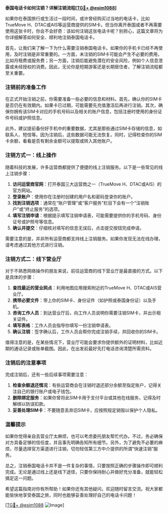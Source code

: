 **泰国电话卡如何注销？详解注销流程[[TG💪+ @esim1088](https://t.me/s/esim1088)]**

如果你在泰国旅行或生活过一段时间，或许曾经购买过当地的电话卡，比如TrueMove H、DTAC或AIS等运营商提供的SIM卡。但当你离开泰国或者不再需要使用这张卡时，你会不会好奇：该如何注销这张电话卡呢？别担心，这篇文章将为你详细解答如何安全、顺利地注销泰国电话卡。

首先，让我们来了解一下为什么需要注销泰国电话卡。如果你的手机卡已经不再使用，及时注销是非常重要的。一方面，未注销的SIM卡可能会产生不必要的费用，比如月租费或服务费；另一方面，注销后能避免潜在的安全风险，例如个人信息泄露或未经授权的消费。因此，无论你是短期游客还是长期居住者，了解注销流程都至关重要。

### 注销前的准备工作

在正式开始注销之前，你需要准备一些必要的信息和材料。首先，确认你的SIM卡是否仍在有效期内。如果卡已过期，可能需要先充值激活后再进行注销。其次，确保你拥有该SIM卡对应的手机号码以及相关的账户信息，包括注册时使用的身份证件号码或护照信息。

此外，建议提前备份好手机中的重要数据，尤其是那些通过SIM卡存储的信息，如联系人、短信等。因为注销后，这些数据可能无法恢复。同时，记得检查你的SIM卡余额，看看是否有剩余金额可以提取或转入其他账户。

### 注销方式一：线上操作

随着科技的发展，许多运营商都提供了便捷的线上注销服务。以下是一些常见的线上注销步骤：

1. **访问运营商官网**：打开泰国三大运营商之一（TrueMove H、DTAC或AIS）的官方网站。
2. **登录账户**：使用你在注册时创建的用户名和密码登录你的账户。
3. **找到注销选项**：通常在“账户管理”或“客户服务”栏目下会有一个“注销账户”或“终止服务”的选项。
4. **填写注销申请**：根据提示填写注销申请表，可能需要提供你的手机号码、身份证号或护照号等信息。
5. **确认并提交**：仔细核对填写的信息无误后，点击提交按钮完成申请。

需要注意的是，并非所有运营商都支持线上注销服务。如果你发现无法在线办理，请考虑通过其他方式进行注销。

### 注销方式二：线下营业厅

对于不熟悉网络操作的朋友来说，前往运营商的线下营业厅是最直接的方式。以下是具体的步骤：

1. **查找最近的营业网点**：利用地图应用搜索附近的TrueMove H、DTAC或AIS营业厅。
2. **携带必要文件**：带上你的SIM卡、身份证件（如护照或泰国身份证）以及手机。
3. **咨询工作人员**：到达营业厅后，向工作人员说明你需要注销SIM卡，并出示相关证件。
4. **填写表格**：工作人员会指导你填写一份注销申请表。
5. **确认注销**：签字确认后，工作人员会帮你完成注销手续，并回收你的SIM卡。

值得注意的是，在某些情况下，营业厅可能会要求你提供额外的证明材料，比如近期的通话记录或账单截图。因此，在出发前最好先打电话咨询清楚所需资料。

### 注销后的注意事项

完成注销后，还有一些后续事项需要注意：

1. **检查余额退还情况**：有些运营商会在注销时退还部分余额至指定账户，记得关注自己的银行账户或电子钱包。
2. **删除绑定服务**：如果你曾将此SIM卡用于支付平台或其他在线服务，记得及时解绑以防误扣款。
3. **妥善处理SIM卡**：不要随意丢弃旧SIM卡，应按照规定销毁以保护个人隐私。

### 温馨提示

如果你觉得亲自去营业厅太麻烦，也可以考虑委托朋友帮忙代办。不过，务必确保对方具备足够的信任度，并且事先明确告知所有细节。另外，为了避免不必要的麻烦，尽量选择官方渠道进行注销，切勿轻信第三方中介提供的所谓“快速注销”服务。

总之，注销泰国电话卡并不是一件复杂的事情，只要按照正确的步骤操作即可顺利完成。无论是通过线上还是线下途径，只要你保持耐心并做好充分准备，就能轻松搞定这一问题。

希望这篇指南对你有所帮助！如果你还有其他疑问，欢迎随时留言交流。祝大家都能愉快地享受泰国之旅，同时也能够妥善处理好自己的电话卡问题！

[[TG💪+ @esim1088](https://t.me/s/esim1088) ![Image](https://i.postimg.cc/4NQfJmqS/Snipaste-2025-05-13-00-14-12.png)]